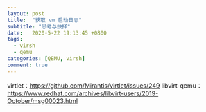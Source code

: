 ```yaml
---
layout: post
title:  "获取 vm 启动日志"
subtitle: "思考与抉择"
date:   2020-5-22 19:13:45 +0800
tags:
  - virsh
  - qemu
categories: [QEMU, virsh]
comment: true
---
```


virtlet：https://github.com/Mirantis/virtlet/issues/249
libvirt-qemu： https://www.redhat.com/archives/libvirt-users/2019-October/msg00023.html

